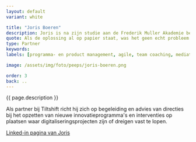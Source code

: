 ```yaml
---
layout: default
variant: white

title: "Joris Boeren"
description: Joris is na zijn studie aan de Frederik Muller Akademie begonnen in digitalisering van het boekenvak. Maar de opkomst van Internet was verleidelijk en leidde tot een carriere bij achtereenvolgens bureau's als Explainer DC, Clockwork en Lost Boys. Als specialist en pionier in Agile project en -programma management werkte hij aan digitale transities bij onder andere PWN, Schiphol, Vodafone en de gemeente Amsterdam.
quote: Als de oplossing al op papier staat, was het geen echt probleem
type: Partner
keywords: 
labels: [programma- en product management, agile, team coaching, mediation]

image: /assets/img/foto/peeps/joris-boeren.png

order: 3
back: ..
---
```

{{ page.description }}

Als partner bij Tiltshift richt hij zich op begeleiding en advies van directies bij het opzetten van nieuwe innovatieprogramma's en interventies op plaatsen waar digitaliseringsprojecten zijn of dreigen vast te lopen. 

[Linked-in pagina van Joris](https://nl.linkedin.com/in/jorisboeren)
